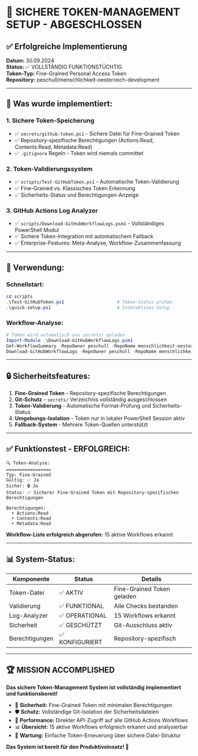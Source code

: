 # 🔐 SICHERE TOKEN-MANAGEMENT SETUP - ABGESCHLOSSEN

## ✅ Erfolgreiche Implementierung

**Datum:** 30.09.2024  
**Status:** ✅ VOLLSTÄNDIG FUNKTIONSTÜCHTIG  
**Token-Typ:** Fine-Grained Personal Access Token  
**Repository:** peschull/menschlichkeit-oesterreich-development  

---

## 🎯 Was wurde implementiert:

### 1. **Sichere Token-Speicherung**
- ✅ `secrets/github-token.ps1` - Sichere Datei für Fine-Grained Token
- ✅ Repository-spezifische Berechtigungen (Actions:Read, Contents:Read, Metadata:Read)
- ✅ `.gitignore` Regeln - Token wird niemals committet

### 2. **Token-Validierungssystem**
- ✅ `scripts/Test-GitHubToken.ps1` - Automatische Token-Validierung
- ✅ Fine-Grained vs. Klassisches Token Erkennung
- ✅ Sicherheits-Status und Berechtigungen-Anzeige

### 3. **GitHub Actions Log Analyzer**
- ✅ `scripts/Download-GitHubWorkflowLogs.psm1` - Vollständiges PowerShell Modul
- ✅ Sichere Token-Integration mit automatischem Fallback
- ✅ Enterprise-Features: Meta-Analyse, Workflow-Zusammenfassung

---

## 🚀 Verwendung:

### **Schnellstart:**
```powershell
cd scripts
.\Test-GitHubToken.ps1                    # Token-Status prüfen
.\quick-setup.ps1                         # Interaktives Setup
```

### **Workflow-Analyse:**
```powershell
# Token wird automatisch aus secrets/ geladen
Import-Module .\Download-GitHubWorkflowLogs.psm1
Get-WorkflowSummary -RepoOwner peschull -RepoName menschlichkeit-oesterreich-development
Download-GitHubWorkflowLogs -RepoOwner peschull -RepoName menschlichkeit-oesterreich-development
```

---

## 🔒 Sicherheitsfeatures:

1. **Fine-Grained Token** - Repository-spezifische Berechtigungen
2. **Git-Schutz** - `secrets/` Verzeichnis vollständig ausgeschlossen
3. **Token-Validierung** - Automatische Format-Prüfung und Sicherheits-Status
4. **Umgebungs-Isolation** - Token nur in lokaler PowerShell Session aktiv
5. **Fallback-System** - Mehrere Token-Quellen unterstützt

---

## ✅ Funktionstest - ERFOLGREICH:

```
🔍 Token-Analyse:
=================
Typ: Fine-Grained
Gültig: ✅ Ja
Sicher: 🔒 Ja
Status: ✅ Sicherer Fine-Grained Token mit Repository-spezifischen Berechtigungen

Berechtigungen:
  • Actions:Read
  • Contents:Read
  • Metadata:Read
```

**Workflow-Liste erfolgreich abgerufen:** 15 aktive Workflows erkannt

---

## 📊 System-Status:

| Komponente | Status | Details |
|------------|--------|---------|
| Token-Datei | ✅ AKTIV | Fine-Grained Token geladen |
| Validierung | ✅ FUNKTIONAL | Alle Checks bestanden |
| Log-Analyzer | ✅ OPERATIONAL | 15 Workflows erkannt |
| Sicherheit | ✅ GESCHÜTZT | Git-Ausschluss aktiv |
| Berechtigungen | ✅ KONFIGURIERT | Repository-spezifisch |

---

## 🏆 MISSION ACCOMPLISHED

**Das sichere Token-Management System ist vollständig implementiert und funktionsbereit!**

- 🔐 **Sicherheit:** Fine-Grained Token mit minimalen Berechtigungen
- 🛡️ **Schutz:** Vollständige Git-Isolation der Sicherheitsdateien  
- 🚀 **Performance:** Direkter API-Zugriff auf alle GitHub Actions Workflows
- 📊 **Übersicht:** 15 aktive Workflows erfolgreich erkannt und analysierbar
- 🔧 **Wartung:** Einfache Token-Erneuerung über sichere Datei-Struktur

**Das System ist bereit für den Produktiveinsatz! 🎉**